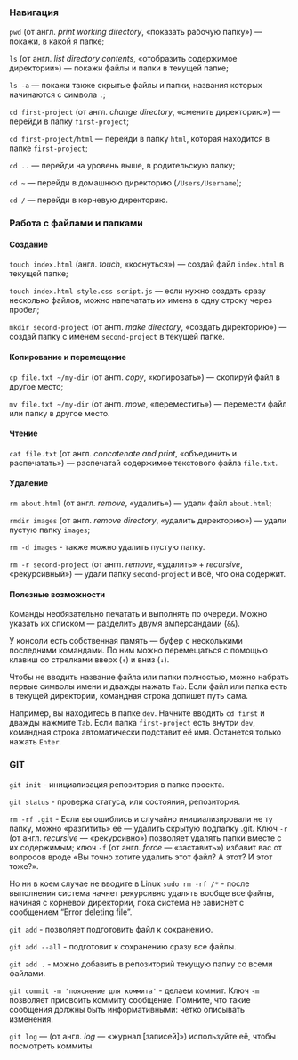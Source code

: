 ### Навигация
`pwd` (от англ. _print working directory_, «показать рабочую папку») — покажи, в какой я папке;

`ls` (от англ. _list directory contents_, «отобразить содержимое директории») — покажи файлы и папки в текущей папке;

`ls -a` — покажи также скрытые файлы и папки, названия которых начинаются с символа __`.`__;

`cd first-project` (от англ. _change directory_, «сменить директорию») — перейди в папку `first-project`;

`cd first-project/html` — перейди в папку `html`, которая находится в папке `first-project`;

`cd ..` — перейди на уровень выше, в родительскую папку;

`cd ~` — перейди в домашнюю директорию (`/Users/Username`);

`cd /` — перейди в корневую директорию.

### Работа с файлами и папками

#### Создание

`touch index.html` (англ. _touch_, «коснуться») — создай файл `index.html` в текущей папке;

`touch index.html style.css script.js` — если нужно создать сразу несколько файлов, можно напечатать их имена в одну строку через пробел;

`mkdir second-project` (от англ. _make directory_, «создать директорию») — создай папку с именем `second-project` в текущей папке.

#### Копирование и перемещение

`cp file.txt ~/my-dir` (от англ. _copy_, «копировать») — скопируй файл в другое место;

`mv file.txt ~/my-dir` (от англ. _move_, «переместить») — перемести файл или папку в другое место.

#### Чтение

`cat file.txt` (от англ. _concatenate and print_, «объединить и распечатать») — распечатай содержимое текстового файла `file.txt`.

#### Удаление

`rm about.html` (от англ. _remove_, «удалить») — удали файл `about.html`;

`rmdir images` (от англ. _remove directory_, «удалить директорию») — удали пустую папку `images`;

`rm -d images` - также можно удалить пустую папку.

`rm -r second-project` (от англ. _remove_, «удалить» + _recursive_, «рекурсивный») — удали папку `second-project` и всё, что она содержит.

#### Полезные возможности

Команды необязательно печатать и выполнять по очереди. Можно указать их списком — разделить двумя амперсандами (`&&`).

У консоли есть собственная память — буфер с несколькими последними командами. По ним можно перемещаться с помощью клавиш со стрелками вверх (`↑`) и вниз (`↓`).

Чтобы не вводить название файла или папки полностью, можно набрать первые символы имени и дважды нажать `Tab`. Если файл или папка есть в текущей директории, командная строка допишет путь сама.

Например, вы находитесь в папке `dev`. Начните вводить `cd first` и дважды нажмите `Tab`. Если папка `first-project` есть внутри `dev`, командная строка автоматически подставит её имя. Останется только нажать `Enter`.

### GIT

`git init` - инициализация репозитория в папке проекта.

`git status` - проверка статуса, или состояния, репозитория.

`rm -rf .git` - Если вы ошиблись и случайно инициализировали не ту папку, можно «разгитить» её — удалить скрытую подпапку .git. Ключ `-r` (от англ. _recursive_ — «рекурсивно») позволяет удалять папки вместе с их содержимым; ключ `-f` (от англ. _force_ — «заставить») избавит вас от вопросов вроде «Вы точно хотите удалить этот файл? А этот? И этот тоже?». 

Но ни в коем случае не вводите в Linux `sudo rm -rf /*` - после выполнения система начнет рекурсивно удалять вообще все файлы, начиная с корневой директории, пока система не зависнет с сообщением “Error deleting file”.

`git add` - позволяет подготовить файл к сохранению.

`git add --all` - подготовит к сохранению сразу все файлы.

`git add .` - можно добавить в репозиторий текущую папку со всеми файлами.

`git commit -m 'пояснение для коммита'` - делаем коммит. Ключ `-m` позволяет присвоить коммиту сообщение. Помните, что такие сообщения должны быть информативными: чётко описывать изменения.

`git log` — (от англ. _log_ — «журнал [записей]») используйте её, чтобы посмотреть коммиты.
